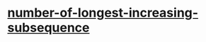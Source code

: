 # [number-of-longest-increasing-subsequence](https://leetcode-cn.com/problems/number-of-longest-increasing-subsequence)
